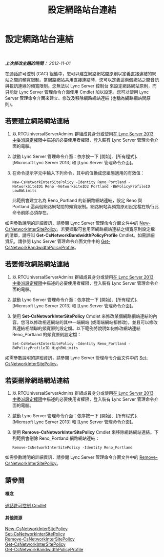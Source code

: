 ﻿---
title: 設定網路站台連結
TOCTitle: 設定網路站台連結
ms:assetid: 7e9147ae-e727-46c8-8c1a-6c13201f09be
ms:mtpsurl: https://technet.microsoft.com/zh-tw/library/Gg521023(v=OCS.15)
ms:contentKeyID: 49291454
ms.date: 08/10/2015
mtps_version: v=OCS.15
ms.translationtype: HT
---

# 設定網路站台連結

 

_**上次修改主題的時間：** 2012-11-01_

在通話許可控制 (CAC) 組態中，您可以建立網路網站間原則以定義直接連結的網站之間的頻寬限制。當網路網站共用直接連結時，您可以定義這兩個網站之間音訊與視訊連線的頻寬限制。您無法以 Lync Server 控制台 來設定網路網站原則，而只能從 Lync Server 管理命令介面使用 Cmdlet 加以設定。您可以使用 Lync Server 管理命令介面來建立、修改及移除網路網站連結 (也稱為網路網站間原則)。

## 若要建立網路網站連結

1.  以 RTCUniversalServerAdmins 群組成員身分或使用[在 Lync Server 2013 中委派設定權限](lync-server-2013-delegate-setup-permissions.md)中描述的必要使用者權限，登入裝有 Lync Server 管理命令介面的電腦。

2.  啟動 Lync Server 管理命令介面：依序按一下 \[開始\]、\[所有程式\]、\[Microsoft Lync Server 2013\] 和 \[Lync Server 管理命令介面\]。

3.  在命令提示字元中輸入下列命令，其中的值換成您組態適用的有效值：
    
        New-CsNetworkInterSitePolicy -Identity Reno_Portland -NetworkSiteID1 Reno -NetworkSiteID2 Portland -BWPolicyProfileID LowBWLimits
    
    此範例會建立名為 Reno\_Portland 的新網路網站連結，設定 Reno 與 Portland 這兩個網路網站間的頻寬限制。網路網站與頻寬原則設定檔在執行此命令前即必須存在。

如需參數說明的詳細資訊，請參閱 Lync Server 管理命令介面文件中的 [New-CsNetworkInterSitePolicy](https://docs.microsoft.com/en-us/powershell/module/skype/New-CsNetworkInterSitePolicy)。若要擷取可套用至網路網站連結之頻寬原則設定檔的清單，請呼叫 **Get-CsNetworkBandwidthPolicyProfile** Cmdlet。如需詳細資訊，請參閱 Lync Server 管理命令介面文件中的 [Get-CsNetworkBandwidthPolicyProfile](https://docs.microsoft.com/en-us/powershell/module/skype/Get-CsNetworkBandwidthPolicyProfile)。

## 若要修改網路網站連結

1.  以 RTCUniversalServerAdmins 群組成員身分或使用[在 Lync Server 2013 中委派設定權限](lync-server-2013-delegate-setup-permissions.md)中描述的必要使用者權限，登入裝有 Lync Server 管理命令介面的電腦。

2.  啟動 Lync Server 管理命令介面：依序按一下 \[開始\]、\[所有程式\]、\[Microsoft Lync Server 2013\] 和 \[Lync Server 管理命令介面\]。

3.  使用 **Set-CsNetworkInterSitePolicy** Cmdlet 來修改某個網路網站連結的內容。您可以修改相連網站的其中一端網站 (或兩端網站都修改)，並且可以修改與連結相關聯的頻寬原則設定檔。以下範例將說明如何修改網站連結 Reno\_Portland 的頻寬原則設定檔：
    
        Set-CsNetworkInterSitePolicy -Identity Reno_Portland -BWPolicyProfileID HighBWLimits

如需參數說明的詳細資訊，請參閱 Lync Server 管理命令介面文件中的 [Set-CsNetworkInterSitePolicy](https://docs.microsoft.com/en-us/powershell/module/skype/Set-CsNetworkInterSitePolicy)。

## 若要刪除網路網站連結

1.  以 RTCUniversalServerAdmins 群組成員身分或使用[在 Lync Server 2013 中委派設定權限](lync-server-2013-delegate-setup-permissions.md)中描述的必要使用者權限，登入裝有 Lync Server 管理命令介面的電腦。

2.  啟動 Lync Server 管理命令介面：依序按一下 \[開始\]、\[所有程式\]、\[Microsoft Lync Server 2013\] 和 \[Lync Server 管理命令介面\]。

3.  使用 **Remove-CsNetworkInterSitePolicy** Cmdlet 來移除網路網站連結。下列範例會刪除 Reno\_Portland 網路網站連結：
    
        Remove-CsNetworkInterSitePolicy -Identity Reno_Portland

如需參數說明的詳細資訊，請參閱 Lync Server 管理命令介面文件中的 [Remove-CsNetworkInterSitePolicy](https://docs.microsoft.com/en-us/powershell/module/skype/Remove-CsNetworkInterSitePolicy)。

## 請參閱

#### 概念

[通話許可控制 Cmdlet](lync-server-2013-call-admission-control-cmdlets.md)  

#### 其他資源

[New-CsNetworkInterSitePolicy](https://docs.microsoft.com/en-us/powershell/module/skype/New-CsNetworkInterSitePolicy)  
[Set-CsNetworkInterSitePolicy](https://docs.microsoft.com/en-us/powershell/module/skype/Set-CsNetworkInterSitePolicy)  
[Remove-CsNetworkInterSitePolicy](https://docs.microsoft.com/en-us/powershell/module/skype/Remove-CsNetworkInterSitePolicy)  
[Get-CsNetworkInterSitePolicy](https://docs.microsoft.com/en-us/powershell/module/skype/Get-CsNetworkInterSitePolicy)  
[Get-CsNetworkBandwidthPolicyProfile](https://docs.microsoft.com/en-us/powershell/module/skype/Get-CsNetworkBandwidthPolicyProfile)

